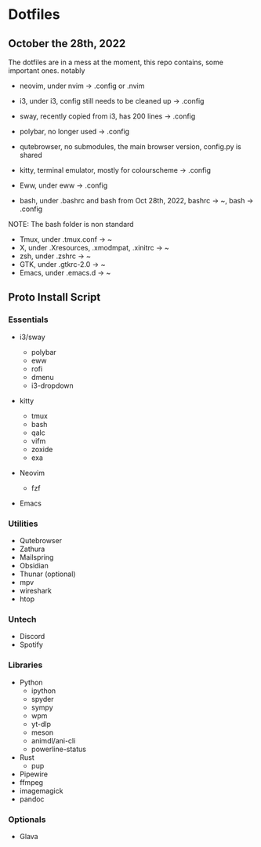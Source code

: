 # Dotfiles

## October the 28th, 2022

The dotfiles are in a mess at the moment, this repo contains, some important ones. notably

+ neovim, under nvim -> .config or .nvim
+ i3, under i3, config still needs to be cleaned up -> .config 
+ sway, recently copied from i3, has 200 lines -> .config
+ polybar, no longer used -> .config
+ qutebrowser, no submodules, the main browser version, config.py is shared
+ kitty, terminal emulator, mostly for colourscheme -> .config
+ Eww, under eww -> .config


+ bash, under .bashrc and bash from Oct 28th, 2022, bashrc -> ~, bash -> .config

NOTE: The bash folder is non standard

+ Tmux, under .tmux.conf -> ~
+ X, under .Xresources, .xmodmpat, .xinitrc -> ~
+ zsh, under .zshrc -> ~
+ GTK, under .gtkrc-2.0 -> ~
+ Emacs, under .emacs.d -> ~


## Proto Install Script

### Essentials

+ i3/sway
	+ polybar
	+ eww
	+ rofi
	+ dmenu
	+ i3-dropdown

+ kitty
	+ tmux
	+ bash
	+ qalc
	+ vifm
	+ zoxide
	+ exa

+ Neovim
	+ fzf

+ Emacs

### Utilities

+ Qutebrowser
+ Zathura
+ Mailspring
+ Obsidian
+ Thunar (optional)
+ mpv
+ wireshark
+ htop

### Untech

+ Discord
+ Spotify

### Libraries

+ Python
	+ ipython
	+ spyder
	+ sympy
	+ wpm
	+ yt-dlp
	+ meson
	+ animdl/ani-cli
	+ powerline-status
+ Rust
	+ pup
+ Pipewire
+ ffmpeg
+ imagemagick
+ pandoc


### Optionals

+ Glava
